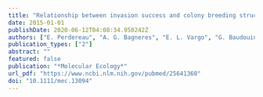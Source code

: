 ```yaml
---
title: "Relationship between invasion success and colony breeding structure in a subterranean termite"
date: 2015-01-01
publishDate: 2020-06-12T04:08:34.950242Z
authors: ["E. Perdereau", "A. G. Bagneres", "E. L. Vargo", "G. Baudouin", "Y. Xu", "P. Labadie", "S. Dupont", "F. Dedeine"]
publication_types: ["2"]
abstract: ""
featured: false
publication: "*Molecular Ecology*"
url_pdf: "https://www.ncbi.nlm.nih.gov/pubmed/25641360"
doi: "10.1111/mec.13094"
---
```



